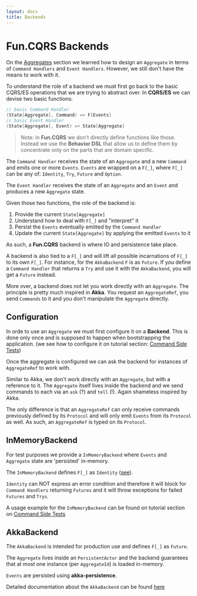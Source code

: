 ```yaml
---
layout: docs
title: Backends
---
```


# Fun.CQRS Backends

On the [Aggregates](aggregates.md) section we learned how to design an `Aggregate` in terms of `Command Handlers` and `Event Handlers`. However, we still don't have the means to work with it. 

To understand the role of a backend we must first go back to the basic CQRS/ES operations that we are trying to abstract over. In **CQRS/ES** we can devise two basic functions:

```scala
// basic Command Handler
(State[Aggregate], Command) => F[Events]
// basic Event Handler
(State[Aggregate], Event) => State[Aggregate]
```
> Note: in **Fun.CQRS** we don't directly define functions like those. Instead we use the **Behavior DSL** that allow us to define them by concentrate only on the parts that are domain specific.

The `Command Handler` receives the state of an `Aggregate` and a new `Command` and emits one or more `Events`. `Events` are wrapped on a `F[_]`, where `F[_]` can be any of: `Identity`, `Try`, `Future` and  `Option`.

The `Event Handler` receives the state of an `Aggregate` and an `Event` and produces a new `Aggregate` state.

Given those two functions, the role of the backend is: 

1. Provide the current `State[Aggregate]`
2. Understand how to deal with `F[_]` and "interpret" it
3. Persist the `Events` eventually emitted by the `Command Handler`
4. Update the current `State[Aggregate]` by applying the emitted `Events` to it

As such, a **Fun.CQRS** backend is where IO and persistence take place. 

A backend is also tied to a `F[_]` and will lift all possible incarnations of `F[_]` to its own `F[_]`. For instance, for the `AkkaBackend` `F` is as `Future`. If you define a `Command Handler` that returns a `Try` and use it with the `AkkaBackend`, you will get a `Future` instead. 

More over, a backend does not let you work directly with an `Aggregate`. The principle is pretty much inspired in **Akka**. You request an `AggregateRef`, you send `Commands` to it and you don't manipulate the `Aggregate` directly.

## Configuration

In orde to use an `Aggregate` we must first configure it on a **Backend**. This is done only once and is supposed to happen when bootstrapping the application.
(we see how to configure it on tutorial section: [Command Side Tests](command-side-tests.html))

Once the aggregate is configured we can ask the backend for instances of `AggregateRef` to work with. 

Similar to Akka, we don't work directly with an `Aggregate`, but with a reference to it. The `Aggregate` itself lives inside the backend and we send commands to each via an `ask` (?) and  `tell` (!). Again shameless inspired by Akka. 

The only difference is that an `AggregateRef` can only receive commands previously defined by its `Protocol` and will only emit `Events` from its `Protocol` as well. As such, an `AggregateRef` is typed on its `Protocol`.
 
## InMemoryBackend

For test purposes we provide a `InMemoryBackend` where `Events` and `Aggregate` state are 'persisted' in-memory. 

The `InMemoryBackend` defines `F[_]` as `Identity` ([see](https://github.com/strongtyped/fun-cqrs/blob/develop/modules/core/src/main/scala/io/funcqrs/interpreters/package.scala)).  

`Identity` can NOT express an error condition and therefore it will block for `Command Handlers` returning `Futures` and it will throw exceptions for failed `Futures` and `Trys`.

A usage example for the `InMemoryBackend` can be found on tutorial section on [Command Side Tests](command-side-tests.html)  

## AkkaBackend

The `AkkaBackend` is intended for production use and defines `F[_]` as `Future`.  

The `Aggregate` lives inside an `PersistentActor` and the backend guarantees that at most one instance (per `AggregateId`) is loaded in-memory. 

`Events` are persisted using **akka-persistence**.  

Detailed documentation about the `AkkaBackend` can be found [here](akka-backend.html)

